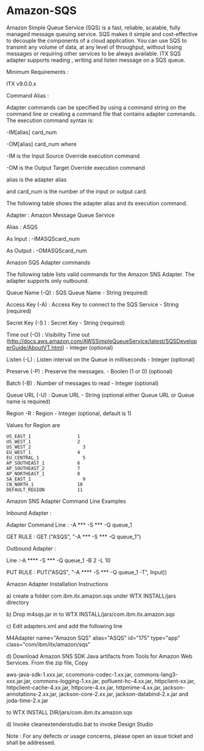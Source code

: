 # Amazon-SQS

Amazon Simple Queue Service (SQS) is a fast, reliable, scalable, fully managed message queuing service. SQS makes it simple and cost-effective to decouple the components of a cloud application. You can use SQS to transmit any volume of data, at any level of throughput, without losing messages or requiring other services to be always available. ITX SQS adapter supports reading , writing and listen message on a SQS queue.

Minimum Requirements :

ITX v9.0.0.x

Command Alias :

Adapter commands can be specified by using a command string on the command line or creating a command file that contains adapter commands. The execution command syntax is:


-IM[alias] card_num


-OM[alias] card_num where

-IM is the Input Source Override execution command 

-OM is the Output Target Override execution command

alias is the adapter alias

and card_num is the number of the input or output card. 

The following table shows the adapter alias and its execution command.

Adapter : Amazon  Message Queue Service

Alias : ASQS

As Input : -IMASQScard_num

As Output : -OMASQScard_num

Amazon SQS Adapter commands

The following table lists valid commands for the Amazon SNS Adapter. The adapter supports only outbound.

Queue Name (-Q) : SQS Queue Name                                    - String      (required)

Access Key (-A) : Access Key to connect to the SQS Service          - String      (required)

Secret Key (-S ) : Secret Key                                       - String      (required)

Time out (-O) : Visibility Time out (http://docs.aws.amazon.com/AWSSimpleQueueService/latest/SQSDeveloperGuide/AboutVT.html)  - Integer (optional)

Listen (-L) : Listen interval on the Queue in milliseconds  - Integer     (optional)

Preserve (-P) : Preserve the messages.   - Boolen (1 or 0)  (optional)

Batch (-B) : Number of messages to read  - Integer          (optional)

Queue URL (-U) : Queue URL               - String           (optional either Queue URL or Queue  name is required)

Region  -R : Region                      - Integer          (optional, default is 1)


Values for Region are 
  
    US_EAST_1                 1
    US_WEST_1                 2
    US_WEST_2	  	            3
    EU_WEST_1                 4
    EU_CENTRAL_1	            5
    AP_SOUTHEAST_1            6
    AP_SOUTHEAST_2	          7
    AP_NORTHEAST_1            8
    SA_EAST_1	                9
    CN_NORTH_1                10
    DEFAULT_REGION            11

Amazon SNS Adapter Command Line Examples


Inbound Adapter : 

Adapter Command Line : -A ***  -S ***  -Q queue_1

GET RULE : GET ("ASQS", "-A ***  -S ***  -Q queue_1")


Outbound Adapter :


Line :-A **** -S *** -Q queue_1 -B 2 -L 10

PUT RULE : PUT("ASQS", "-A **** -S *** -Q queue_1 -T", Input))



Amazon Adapter Installation Instructions

a) create a folder com.ibm.itx.amazon.sqs under WTX INSTALL/jars directory 

b) Drop m4sqs.jar in to WTX INSTALL/jars/com.ibm.itx.amazon.sqs

c) Edit adapters.xml and add the following line

M4Adapter name="Amazon SQS" alias="ASQS" id="175" type="app" class="com/ibm/itx/amazon/sqs"

d) Download Amazon SNS SDK Java artifacts from Tools for Amazon Web Services. 
From the zip file, Copy 

aws-java-sdk-1.xxx.jar,
ccommons-codec-1.xx.jar,
commons-lang3-xxx.jar.jar,
commons-logging-1.xx.jar,
pofluent-hc-4.xx.jar,
httpclient-xx.jar, 
httpclient-cache-4.xx.jar,
httpcore-4.xx.jar,
httpmime-4.xx.jar,
jackson-annotations-2.xx.jar, 
jackson-core-2.xx.jar, 
jackson-databind-2.x.jar and 
joda-time-2.x.jar 

to WTX INSTALL DIR/jars/com.ibm.itx.amazon.sqs


d) Invoke cleanextenderstudio.bat to invoke Design Studio

Note : For any defects or usage concerns, please open an issue ticket and shall be addressed.
